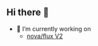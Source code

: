 ## Hi there 👋
- 🔭 I’m currently working on
  - [nova/flux V2](https://github.com/code-forge-reaper/novascript)
